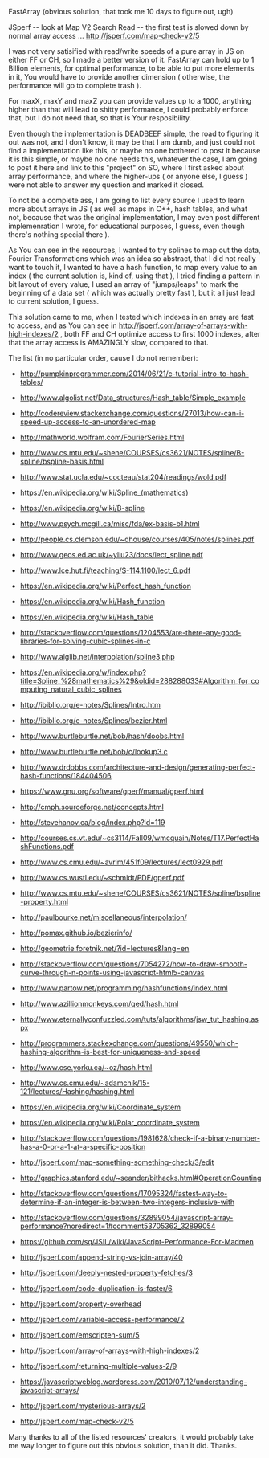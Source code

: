 FastArray (obvious solution, that took me 10 days to figure out, ugh)

JSperf -- look at Map V2 Search Read -- the first test is slowed down by normal array access ...
http://jsperf.com/map-check-v2/5

I was not very satisified with read/write speeds of a pure array in JS on either FF or CH, 
so I made a better version of it. FastArray can hold up to 1 Billion elements, for optimal performance, to be
able to put more elements in it, You would have to provide another dimension ( otherwise, the performance 
will go to complete trash ).

For maxX, maxY and maxZ you can provide values up to a 1000, anything higher than that will lead to shitty performance, I could probably enforce that, but I do not need that, so that is Your resposibility.

Even though the implementation is DEADBEEF simple, the road to figuring it out was not, and I don't know, it may be that I am dumb, and just could not find a implementation like this, or maybe no one bothered to post it because it is this simple, or maybe no one needs this, whatever the case, I am going to post it here and link to this "project" on SO, where I first asked about array performance, and where the higher-ups ( or anyone else, I guess ) were not able to answer my question and marked it closed.

To not be a complete ass, I am going to list every source I used to learn more about arrays in JS ( as well as maps in C++, hash tables, and what not, because that was the original implementation, I may even post different implemenration I wrote, for educational purposes, I guess, even though there's nothing special there ).

As You can see in the resources, 
I wanted to try splines to map out the data, 
Fourier Transformations which was an idea so abstract, that I did not really want to touch it, 
I wanted to have a hash function, to map every value to an index ( the current solution is, kind of, using that ), 
I tried finding a pattern in bit layout of every value, 
I used an array of "jumps/leaps" to mark the beginning of a data set ( which was actually pretty fast ),
but it all just lead to current solution, I guess.

This solution came to me, when I tested which indexes in an array are fast to access, and as You can see in http://jsperf.com/array-of-arrays-with-high-indexes/2 , both FF and CH optimize access to first 1000 indexes, after that the array access is AMAZINGLY slow, compared to that.


The list (in no particular order, cause I do not remember):

- http://pumpkinprogrammer.com/2014/06/21/c-tutorial-intro-to-hash-tables/

- http://www.algolist.net/Data_structures/Hash_table/Simple_example

- http://codereview.stackexchange.com/questions/27013/how-can-i-speed-up-access-to-an-unordered-map

- http://mathworld.wolfram.com/FourierSeries.html

- http://www.cs.mtu.edu/~shene/COURSES/cs3621/NOTES/spline/B-spline/bspline-basis.html

- http://www.stat.ucla.edu/~cocteau/stat204/readings/wold.pdf

- https://en.wikipedia.org/wiki/Spline_(mathematics)

- https://en.wikipedia.org/wiki/B-spline

- http://www.psych.mcgill.ca/misc/fda/ex-basis-b1.html

- http://people.cs.clemson.edu/~dhouse/courses/405/notes/splines.pdf

- http://www.geos.ed.ac.uk/~yliu23/docs/lect_spline.pdf

- http://www.lce.hut.fi/teaching/S-114.1100/lect_6.pdf

- https://en.wikipedia.org/wiki/Perfect_hash_function

- https://en.wikipedia.org/wiki/Hash_function

- https://en.wikipedia.org/wiki/Hash_table

- http://stackoverflow.com/questions/1204553/are-there-any-good-libraries-for-solving-cubic-splines-in-c

- http://www.alglib.net/interpolation/spline3.php

- https://en.wikipedia.org/w/index.php?title=Spline_%28mathematics%29&oldid=288288033#Algorithm_for_computing_natural_cubic_splines

- http://ibiblio.org/e-notes/Splines/Intro.htm

- http://ibiblio.org/e-notes/Splines/bezier.html

- http://www.burtleburtle.net/bob/hash/doobs.html

- http://www.burtleburtle.net/bob/c/lookup3.c

- http://www.drdobbs.com/architecture-and-design/generating-perfect-hash-functions/184404506

- https://www.gnu.org/software/gperf/manual/gperf.html

- http://cmph.sourceforge.net/concepts.html

- http://stevehanov.ca/blog/index.php?id=119

- http://courses.cs.vt.edu/~cs3114/Fall09/wmcquain/Notes/T17.PerfectHashFunctions.pdf

- http://www.cs.cmu.edu/~avrim/451f09/lectures/lect0929.pdf

- http://www.cs.wustl.edu/~schmidt/PDF/gperf.pdf

- http://www.cs.mtu.edu/~shene/COURSES/cs3621/NOTES/spline/bspline-property.html

- http://paulbourke.net/miscellaneous/interpolation/

- http://pomax.github.io/bezierinfo/

- http://geometrie.foretnik.net/?id=lectures&lang=en

- http://stackoverflow.com/questions/7054272/how-to-draw-smooth-curve-through-n-points-using-javascript-html5-canvas

- http://www.partow.net/programming/hashfunctions/index.html

- http://www.azillionmonkeys.com/qed/hash.html

- http://www.eternallyconfuzzled.com/tuts/algorithms/jsw_tut_hashing.aspx

- http://programmers.stackexchange.com/questions/49550/which-hashing-algorithm-is-best-for-uniqueness-and-speed

- http://www.cse.yorku.ca/~oz/hash.html

- http://www.cs.cmu.edu/~adamchik/15-121/lectures/Hashing/hashing.html

- https://en.wikipedia.org/wiki/Coordinate_system

- https://en.wikipedia.org/wiki/Polar_coordinate_system

- http://stackoverflow.com/questions/1981628/check-if-a-binary-number-has-a-0-or-a-1-at-a-specific-position

- http://jsperf.com/map-something-something-check/3/edit

- http://graphics.stanford.edu/~seander/bithacks.html#OperationCounting

- http://stackoverflow.com/questions/17095324/fastest-way-to-determine-if-an-integer-is-between-two-integers-inclusive-with

- http://stackoverflow.com/questions/32899054/javascript-array-performance?noredirect=1#comment53705362_32899054

- https://github.com/sq/JSIL/wiki/JavaScript-Performance-For-Madmen

- http://jsperf.com/append-string-vs-join-array/40

- http://jsperf.com/deeply-nested-property-fetches/3

- http://jsperf.com/code-duplication-is-faster/6

- http://jsperf.com/property-overhead

- http://jsperf.com/variable-access-performance/2

- http://jsperf.com/emscripten-sum/5

- http://jsperf.com/array-of-arrays-with-high-indexes/2

- http://jsperf.com/returning-multiple-values-2/9

- https://javascriptweblog.wordpress.com/2010/07/12/understanding-javascript-arrays/

- http://jsperf.com/mysterious-arrays/2

- http://jsperf.com/map-check-v2/5

Many thanks to all of the listed resources' creators, it would probably take me way longer to figure out this obvious solution, than it did. Thanks.
